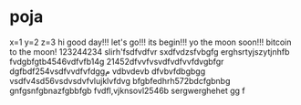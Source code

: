 # poja
x=1
y=2
z=3
hi
good day!!!
let's go!!!
its begin!!!
yo the moon soon!!!
bitcoin to the moon!
123244234
slirh'fsdfvdfvr
sxdfvdzsfvbgfg
erghsrtyjszytjnhfb
fvdgbfgtb4546vdfvfb14g
21452dfvvfvsvdfvdfvvfdvgbfgr
dgfbdf254vsdfvvdfvfdggم
vdbvdevb dfvbvfdbgbgg
vsdfv4sd56vsdvsdvfvlujklvfdvg
bfgbfedhrh572bdcfgbnbg
 gnfgsnfgbnazfgbbfgb
fvdfl,vjknsovl2546b
sergwerghehet
gg
f

